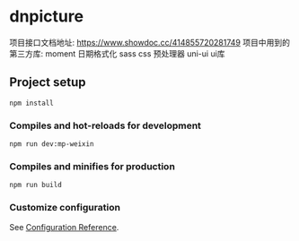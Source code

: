 # dnpicture
项目接口文档地址: https://www.showdoc.cc/414855720281749
项目中用到的第三方库:
moment 日期格式化
sass css 预处理器
uni-ui ui库

## Project setup
```
npm install
```

### Compiles and hot-reloads for development
```
npm run dev:mp-weixin
```

### Compiles and minifies for production
```
npm run build
```

### Customize configuration
See [Configuration Reference](https://cli.vuejs.org/config/).
